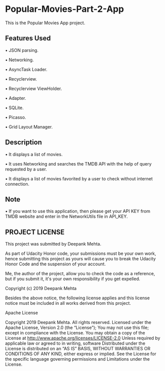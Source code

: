 # Popular-Movies-Part-2-App

This is the Popular Movies App project.

## Features Used

•	JSON parsing.

•	Networking.

•	AsyncTask Loader.

•	Recyclerview.

•	Recyclerview ViewHolder.

•	Adapter.

•	SQLite.

•	Picasso.

•	Grid Layout Manager.

## Description
•	It displays a list of movies.

•	It uses Networking and searches the TMDB API with the help of query requested by a user.

•	It displays a list of movies favorited by a user to check without internet connection.

## Note
•	If you want to use this application, then please get your API KEY from TMDB website and enter in the NetworkUtils file in API_KEY.

## PROJECT LICENSE

This project was submitted by Deepank Mehta.

As part of Udacity Honor code, your submissions must be your own work, hence
submitting this project as yours will cause you to break the Udacity Honor Code
and the suspension of your account.

Me, the author of the project, allow you to check the code as a reference, but if
you submit it, it's your own responsibility if you get expelled.

Copyright (c) 2019 Deepank Mehta

Besides the above notice, the following license applies and this license notice
must be included in all works derived from this project.

Apache License

Copyright 2019 Deepank Mehta. All rights reserved.
Licensed under the Apache License, Version 2.0 (the “License”);
You may not use this file; except in compliance with the License.
You may obtain a copy of the License at 
http://www.apache.org/licenses/LICENSE-2.0
Unless required by applicable law or agreed to in writing, software
Distributed under the License is distributed on an “AS IS” BASIS,
WITHOUT WARRANTIES OR CONDITIONS OF ANY KIND, either express or implied.
See the License for the specific language governing permissions and
Limitations under the License. 

